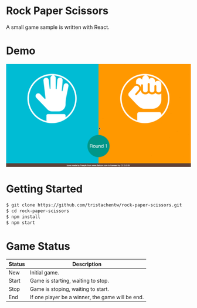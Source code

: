 # Rock Paper Scissors

A small game sample is written with React.

# Demo
  ![Demo](rps.gif)

# Getting Started

    $ git clone https://github.com/tristachentw/rock-paper-scissors.git
    $ cd rock-paper-scissors
    $ npm install
    $ npm start

# Game Status

| Status | Description                                      |
|--------|--------------------------------------------------|
| New    | Initial game.                                    |
| Start  | Game is starting, waiting to stop.               |
| Stop   | Game is stoping, waiting to start.               |
| End    | If one player be a winner, the game will be end. |
